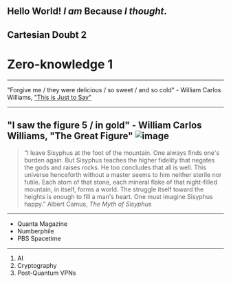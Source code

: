 Hello World!
*I am* **Because** *I thought*.
---
## Cartesian Doubt 2
# Zero-knowledge 1
***
"Forgive me / they were delicious / so sweet / and so cold" - William Carlos Williams, ["This is Just to Say"](https://www.poetryfoundation.org/poems/56159/this-is-just-to-say)
***
"I saw the figure 5 / in gold" - William Carlos Williams, "The Great Figure"
![image](https://user-images.githubusercontent.com/122576045/212268218-e8cc3342-93e4-403a-830a-3a67ea4bbce6.png)
---
> “I leave Sisyphus at the foot of the mountain. One always finds one's burden again. But Sisyphus teaches the higher fidelity that negates the gods and raises rocks. He too concludes that all is well. This universe henceforth without a master seems to him neither sterile nor futile. Each atom of that stone, each mineral flake of that night-filled mountain, in itself, forms a world. The struggle itself toward the heights is enough to fill a man's heart. One must imagine Sisyphus happy.”
> Albert Camus, *The Myth of Sisyphus*
***
* Quanta Magazine
* Numberphile
* PBS Spacetime
***
1. AI
2. Cryptography
3. Post-Quantum VPNs
